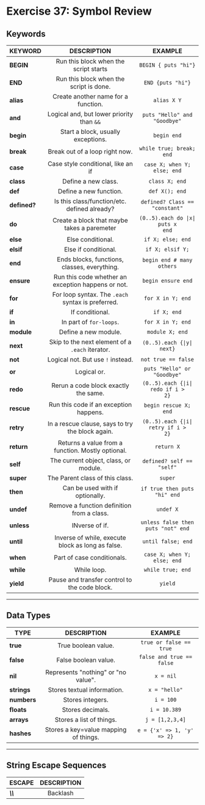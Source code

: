 
Exercise 37: Symbol Review
==========================

## Keywords

|KEYWORD|DESCRIPTION|EXAMPLE|
|---|:-:|:-:|
|**BEGIN**| Run this block when the script starts| `BEGIN { puts "hi"}`
|**END**|Run this block when the script is done.|`END {puts "hi"}`   |
|**alias**|Create another name for a function.|`alias X Y`|
|**and**|Logical and, but lower priority than `&&`|`puts "Hello" and "Goodbye"`|
|**begin**|Start a block, usually exceptions.|`begin end`|
|**break**|Break out of a loop right now.|`while true; break; end`|
|**case**|Case style conditional, like an if|`case X; when Y; else; end`|
|**class**|Define a new class.|`class X; end`|
|**def**|Define a new function.|`def X(); end`
|**defined?**|Is this class/function/etc. defined already?|`defined? Class == "constant"`|
|**do**| Create a block that maybe takes a paremeter|<code>(0..5).each do &#124;x&#124; puts x end</code>|
|**else**|Else conditional.|`if X; else; end`|
|**elsif**|Else if conditional.|`if X; elsif Y;`
|**end**|Ends blocks, functions, classes, everything.|`begin end # many others`
|**ensure**|Run this code whether an exception happens or not.|`begin ensure end`
|**for**|For loop syntax. The `.each` syntax is preferred.|`for X in Y; end`|
|**if**|If conditional.|`if X; end`|
|**in**|In part of `for-loops`.|`for X in Y; end`|
|**module**|Define a new module.|`module X; end`|
|**next**|Skip to the next element of a `.each` iterator.|<code>(0..5).each {&#124;y&#124; next}</code>|
|**not**|Logical not. But use `!` instead.| `not true == false`|
|**or**|Logical or.|`puts "Hello" or "Goodbye"`|
|**redo**|Rerun a code block exactly the same.|<code>(0..5).each {&#124;i&#124; redo if i > 2}</code>|
|**rescue**|Run this code if an exception happens.|`begin rescue X; end`
|**retry**|In a rescue clause, says to try the block again.|<code>(0..5).each {&#124;i&#124; retry if i > 2}</code>|
|**return**|Returns a value from a function. Mostly optional.|`return X`
|**self**|The current object, class, or module.|`defined? self == "self"`|
|**super**|The Parent class of this class.|`super`|
|**then**|Can be used with if optionally.|`if true then puts "hi" end`|
|**undef**|Remove a function definition from a class.|`undef X`|
|**unless**|INverse of if.|`unless false then puts "not" end`
|**until**|Inverse of while, execute block as long as false.|`until false; end`|
|**when**|Part of case conditionals.|`case X; when Y; else; end`|
|**while**|While loop.|`while true; end`|
|**yield**|Pause and transfer control to the code block.|`yield`|

---

## Data Types

|TYPE|DESCRIPTION|EXAMPLE|
|---|:-:|:-:|
|**true**|True boolean value.| `true or false == true`|
|**false**| False boolean value.|`false and true == false`|
|**nil**|Represents "nothing" or "no value".|`x = nil`|
|**strings**|Stores textual information.|`x = "hello"`|
|**numbers**|Stores integers.|`i = 100`
|**floats**|Stores decimals.|`i = 10.389`|
|**arrays**|Stores a list of things.|`j = [1,2,3,4]`|
|**hashes**|Stores a key=value mapping of things.|`e = {'x' => 1, 'y' => 2}`

---

## String Escape Sequences

|ESCAPE|DESCRIPTION|
|---|:-:|
|***\\\\***| Backlash|
